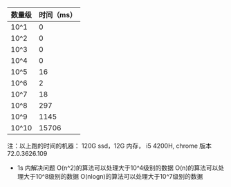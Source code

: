 |数量级|时间（ms）|
|--|--|
|10^1 | 0 |
|10^2 | 0 |
|10^3 | 0 |
|10^4 | 0 |
|10^5 | 16 |
|10^6 | 2 |
|10^7 | 18 |
|10^8 | 297 |
|10^9 | 1145 |
|10^10 | 15706 |
注：以上跑的时间的机器：
120G ssd，12G 内存， i5 4200H, chrome 版本 72.0.3626.109

* 1s 内解决问题
O(n^2)的算法可以处理大于10^4级别的数据
O(n)的算法可以处理大于10^8级别的数据
O(nlogn)的算法可以处理大于10^7级别的数据
